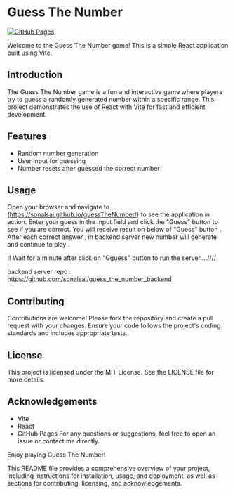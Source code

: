 # Guess The Number

[![GitHub Pages](https://img.shields.io/badge/GitHub-Pages-blue)](https://sonalsai.github.io/guessTheNumber/) 

Welcome to the Guess The Number game! This is a simple React application built using Vite.

## Introduction

The Guess The Number game is a fun and interactive game where players try to guess a randomly generated number within a specific range. This project demonstrates the use of React with Vite for fast and efficient development.

## Features

- Random number generation
- User input for guessing
- Number resets after guessed the correct number

## Usage
Open your browser and navigate to (https://sonalsai.github.io/guessTheNumber/) to see the application in action. Enter your guess in the input field and click the "Guess" button to see if you are correct. You will receive result on below of "Guess" button . After each correct answer , in backend server new number will generate and continue to play . 

!! Wait for a minute after click on "Gguess" button to run the server....////

backend server repo : https://github.com/sonalsai/guess_the_number_backend

## Contributing
Contributions are welcome! Please fork the repository and create a pull request with your changes. Ensure your code follows the project's coding standards and includes appropriate tests.

## License
This project is licensed under the MIT License. See the LICENSE file for more details.

## Acknowledgements
- Vite
- React
- GitHub Pages
For any questions or suggestions, feel free to open an issue or contact me directly.

Enjoy playing Guess The Number!



This README file provides a comprehensive overview of your project, including instructions for installation, usage, and deployment, as well as sections for contributing, licensing, and acknowledgements.

